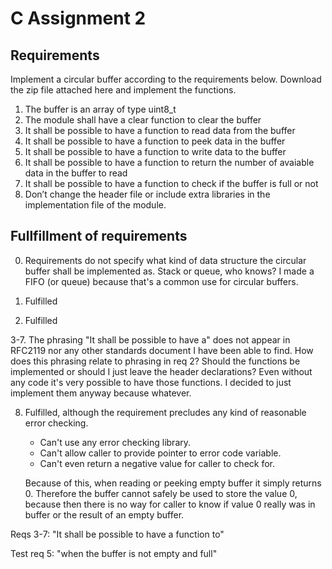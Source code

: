 # C Assignment 2

## Requirements

Implement a circular buffer according to the requirements below. Download the zip file attached here and implement the functions.

1. The buffer is an array of type uint8_t
2. The module shall have a clear function to clear the buffer
3. It shall be possible to have a function to read data from the buffer
4. It shall be possible to have a function to peek data in the buffer
5. It shall be possible to have a function to write data to the buffer
6. It shall be possible to have a function to return the number of avaiable data in the buffer to read
7. It shall be possible to have a function to check if the buffer is full or not
8. Don’t change the header file or include extra libraries in the implementation file of the module.

## Fullfillment of requirements

0. Requirements do not specify what kind of data structure the circular buffer shall be implemented as. Stack or queue, who knows? I made a FIFO (or queue) because that's a common use for circular buffers.

1. Fulfilled

2. Fulfilled

3-7. The phrasing "It shall be possible to have a" does not appear in RFC2119 nor any other standards document I have been able to find. How does this phrasing relate to phrasing in req 2? Should the functions be implemented or should I just leave the header declarations? Even without any code it's very possible to have those functions. I decided to just implement them anyway because whatever.

8. Fulfilled, although the requirement precludes any kind of reasonable error checking.
    * Can't use any error checking library.
    * Can't allow caller to provide pointer to error code variable.
    * Can't even return a negative value for caller to check for.

    Because of this, when reading or peeking empty buffer it simply returns 0. Therefore the buffer cannot safely be used to store the value 0, because then there is no way for caller to know if value 0 really was in buffer or the result of an empty buffer.



Reqs 3-7: "It shall be possible to have a function to"

Test req 5: "when the buffer is not empty and full"

